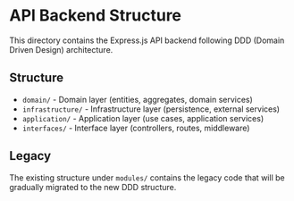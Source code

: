 # API Backend Structure

This directory contains the Express.js API backend following DDD (Domain Driven Design) architecture.

## Structure

- `domain/` - Domain layer (entities, aggregates, domain services)
- `infrastructure/` - Infrastructure layer (persistence, external services)
- `application/` - Application layer (use cases, application services)
- `interfaces/` - Interface layer (controllers, routes, middleware)

## Legacy

The existing structure under `modules/` contains the legacy code that will be gradually migrated to the new DDD structure.
